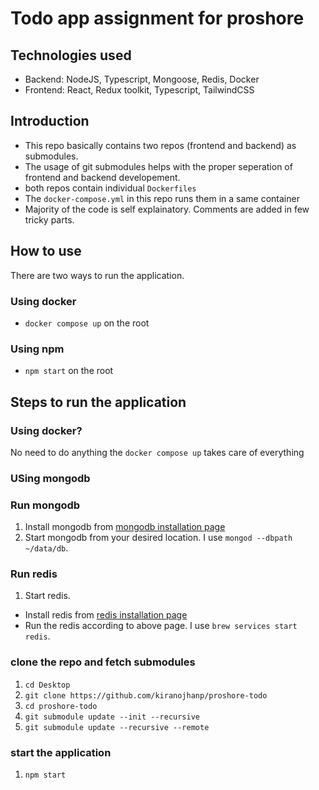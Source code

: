# Todo app assignment for proshore

## Technologies used

- Backend: NodeJS, Typescript, Mongoose, Redis, Docker
- Frontend: React, Redux toolkit, Typescript, TailwindCSS

## Introduction

- This repo basically contains two repos (frontend and backend) as submodules.
- The usage of git submodules helps with the proper seperation of frontend and backend developement.
- both repos contain individual `Dockerfiles`
- The `docker-compose.yml` in this repo runs them in a same container
- Majority of the code is self explainatory. Comments are added in few tricky parts.

## How to use

There are two ways to run the application.

### Using docker
- `docker compose up` on the root 

### Using npm
- `npm start` on the root


## Steps to run the application

### Using docker?
No need to do anything the `docker compose up` takes care of everything

### USing mongodb

### Run mongodb

1. Install mongodb from [mongodb installation page](https://www.mongodb.com/try/download/community)
2. Start mongodb from your desired location. I use `mongod --dbpath ~/data/db`.

### Run redis

1. Start redis.

- Install redis from [redis installation page](https://redis.io/docs/getting-started/installation/)
- Run the redis according to above page. I use `brew services start redis`.

### clone the repo and fetch submodules

1. `cd Desktop`
2. `git clone https://github.com/kiranojhanp/proshore-todo`
3. `cd proshore-todo`
4. `git submodule update --init --recursive`
5. `git submodule update --recursive --remote`

### start the application

1. `npm start`
